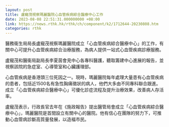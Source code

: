 ```yaml
---
layout: post
title: 盧寵茂視察瑪麗醫院心血管疾病綜合醫療中心工作
date: 2023-08-08 22:51:31.000000000 +08:00
link: https://news.rthk.hk/rthk/ch/component/k2/1712644-20230808.htm
categories: rthk
---
```


醫務衞生局局長盧寵茂視察瑪麗醫院成立「心血管疾病綜合醫療中心」的工作，有關中心可提升心血管疾病綜合治療服務，為病人提供一站式心血管疾病診療服務。

盧寵茂和醫衞局副局長李夏茵會見中心各專科醫護，聽取籌建中心進展的報告，並視察該院的急症室、心導管室和心臟護理部。

心血管疾病是香港頭三位死因之一。現時，瑪麗醫院每年處理大量患有心血管疾病的患者，包括近1500名有急性胸痛徵狀的病人，他們大多由不同專科聯合跟進。成立「心血管疾病綜合醫療中心」可優化診症流程及提升治療效果，改善病人存活率。 

盧寵茂表示，行政長官去年在《施政報告》提出醫管局會成立「心血管疾病綜合醫療中心」，瑪麗醫院是首間設立有關中心的醫院。他有信心在團隊的努力下，可推動心血管病診斷高質量發展，以造福市民。
